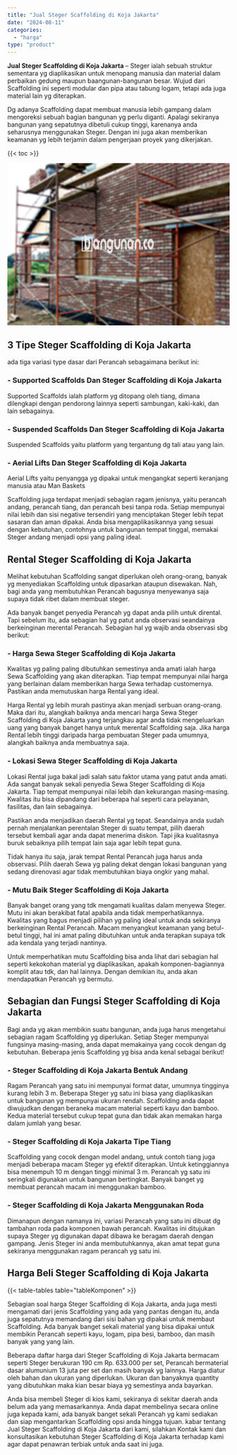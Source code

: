 ```yaml
---
title: "Jual Steger Scaffolding di Koja Jakarta"
date: "2024-08-11"
categories: 
  - "harga"
type: "product"
---
```


**Jual Steger Scaffolding di Koja Jakarta** – Steger ialah sebuah struktur sementara yg diaplikasikan untuk menopang manusia dan material dalam perbaikan gedung maupun baangunan-bangunan besar. Wujud dari Scaffolding ini seperti modular dan pipa atau tabung logam, tetapi ada juga material lain yg diterapkan.

Dg adanya Scaffolding dapat membuat manusia lebih gampang dalam mengoreksi sebuah bagian bangunan yg perlu diganti. Apalagi sekiranya bangunan yang sepatutnya dibetuli cukup tinggi, karenanya anda seharusnya menggunakan Steger. Dengan ini juga akan memberikan keamanan yg lebih terjamin dalam pengerjaan proyek yang dikerjakan.

{{< toc >}}

![Jual Steger Scaffolding di Koja Jakarta](/images/sewa-scaffolding-steger-20.png)

## 3 Tipe Steger Scaffolding di Koja Jakarta

ada tiga variasi type dasar dari Perancah sebagaimana berikut ini:

### \- Supported Scaffolds Dan Steger Scaffolding di Koja Jakarta

Supported Scaffolds ialah platform yg ditopang oleh tiang, dimana dilengkapi dengan pendorong lainnya seperti sambungan, kaki-kaki, dan lain sebagainya.

### \- Suspended Scaffolds Dan Steger Scaffolding di Koja Jakarta

Suspended Scaffolds yaitu platform yang tergantung dg tali atau yang lain.

### \- Aerial Lifts Dan Steger Scaffolding di Koja Jakarta

Aerial Lifts yaitu penyangga yg dipakai untuk mengangkat seperti keranjang manusia atau Man Baskets

Scaffolding juga terdapat menjadi sebagian ragam jenisnya, yaitu perancah andang, perancah tiang, dan perancah besi tanpa roda. Setiap mempunyai nilai lebih dan sisi negative tersendiri yang menciptakan Steger lebih tepat sasaran dan aman dipakai. Anda bisa mengaplikasikannya yang sesuai dengan kebutuhan, contohnya untuk bangunan tempat tinggal, memakai Steger andang menjadi opsi yang paling ideal.

## Rental Steger Scaffolding di Koja Jakarta

Melihat kebutuhan Scaffolding sangat diperlukan oleh orang-orang, banyak yg menyediakan Scaffolding untuk dipasarkan ataupun disewakan. Nah, bagi anda yang membutuhkan Perancah bagusnya menyewanya saja supaya tidak ribet dalam membuat steger.

Ada banyak banget penyedia Perancah yg dapat anda pilih untuk dirental. Tapi sebelum itu, ada sebagian hal yg patut anda observasi seandainya berkeinginan merental Perancah. Sebagian hal yg wajib anda observasi sbg berikut:

### \- Harga Sewa Steger Scaffolding di Koja Jakarta

Kwalitas yg paling paling dibutuhkan semestinya anda amati ialah harga Sewa Scaffolding yang akan diterapkan. Tiap tempat mempunyai nilai harga yang berlainan dalam memberikan harga Sewa terhadap customernya. Pastikan anda memutuskan harga Rental yang ideal.

Harga Rental yg lebih murah pastinya akan menjadi serbuan orang-orang. Maka dari itu, alangkah baiknya anda mencari harga Sewa Steger Scaffolding di Koja Jakarta yang terjangkau agar anda tidak mengeluarkan uang yang banyak banget hanya untuk merental Scaffolding saja. Jika harga Rental lebih tinggi daripada harga pembuatan Steger pada umumnya, alangkah baiknya anda membuatnya saja.

### \- Lokasi Sewa Steger Scaffolding di Koja Jakarta

Lokasi Rental juga bakal jadi salah satu faktor utama yang patut anda amati. Ada sangat banyak sekali penyedia Sewa Steger Scaffolding di Koja Jakarta. Tiap tempat mempunyai nilai lebih dan kekurangan masing-masing. Kwalitas itu bisa dipandang dari beberapa hal seperti cara pelayanan, fasilitas, dan lain sebagainya.

Pastikan anda menjadikan daerah Rental yg tepat. Seandainya anda sudah pernah menjalankan perentalan Steger di suatu tempat, pilih daerah tersebut kembali agar anda dapat menerima diskon. Tapi jika kualitasnya buruk sebaiknya pilih tempat lain saja agar lebih tepat guna.

Tidak hanya itu saja, jarak tempat Rental Perancah juga harus anda observasi. Pilih daerah Sewa yg paling dekat dengan lokasi bangunan yang sedang direnovasi agar tidak membutuhkan biaya ongkir yang mahal.

### \- Mutu Baik Steger Scaffolding di Koja Jakarta

Banyak banget orang yang tdk mengamati kualitas dalam menyewa Steger. Mutu ini akan berakibat fatal apabila anda tidak memperhatikannya. Kwalitas yang bagus menjadi pilihan yg paling ideal untuk anda sekiranya berkeinginan Rental Perancah. Macam menyangkut keamanan yang betul-betul tinggi, hal ini amat paling dibutuhkan untuk anda terapkan supaya tdk ada kendala yang terjadi nantinya.

Untuk memperhatikan mutu Scaffolding bisa anda lihat dari sebagian hal seperti kekokohan material yg diaplikasikan, apakah komponen-bagiannya komplit atau tdk, dan hal lainnya. Dengan demikian itu, anda akan mendapatkan Perancah yg bermutu.

## Sebagian dan Fungsi Steger Scaffolding di Koja Jakarta

Bagi anda yg akan membikin suatu bangunan, anda juga harus mengetahui sebagian ragam Scaffolding yg diperlukan. Setiap Steger mempunyai fungsinya masing-masing, anda dapat memakainya yang cocok dengan dg kebutuhan. Beberapa jenis Scaffolding yg bisa anda kenal sebagai berikut!

### \- Steger Scaffolding di Koja Jakarta Bentuk Andang

Ragam Perancah yang satu ini mempunyai format datar, umumnya tingginya kurang lebih 3 m. Beberapa Steger yg satu ini biasa yang diaplikasikan untuk bangunan yg mempunyai ukuran rendah. Scaffolding anda dapat diwujudkan dengan beraneka macam material seperti kayu dan bamboo. Kedua material tersebut cukup tepat guna dan tidak akan memakan harga dalam jumlah yang besar.

### \- Steger Scaffolding di Koja Jakarta Tipe Tiang

Scaffolding yang cocok dengan model andang, untuk contoh tiang juga menjadi beberapa macam Steger yg efektif diterapkan. Untuk ketinggiannya bisa menempuh 10 m dengan tinggi minimal 3 m. Perancah yg satu ini seringkali digunakan untuk bangunan bertingkat. Banyak banget yg membuat perancah macam ini menggunakan bamboo.

### \- Steger Scaffolding di Koja Jakarta Menggunakan Roda

Dimanapun dengan namanya ini, variasi Perancah yang satu ini dibuat dg tambahan roda pada komponen bawah perancah. Kwalitas ini ditujukan supaya Steger yg digunakan dapat dibawa ke beragam daerah dengan gampang. Jenis Steger ini anda membutuhkannya, akan amat tepat guna sekiranya menggunakan ragam perancah yg satu ini.

## Harga Beli Steger Scaffolding di Koja Jakarta

{{< table-tables table="tableKomponen" >}}

Sebagian soal harga Steger Scaffolding di Koja Jakarta, anda juga mesti mengamati dari jenis Scaffolding yang ada yang pantas dengan itu, anda juga sepatutnya memandang dari sisi bahan yg dipakai untuk membaut Scaffolding. Ada banyak banget sekali material yang bisa dipakai untuk membikin Perancah seperti kayu, logam, pipa besi, bamboo, dan masih banyak yang yang lain.

Beberapa daftar harga dari Steger Scaffolding di Koja Jakarta bermacam seperti Steger berukuran 190 cm Rp. 633.000 per set, Perancah bermaterial dasar alumunium 13 juta per set dan masih banyak yg lainnya. Harga diatur oleh bahan dan ukuran yang diperlukan. Ukuran dan banyaknya quantity yang dibutuhkan maka kian besar biaya yg semestinya anda bayarkan.

Anda bisa membeli Steger di kios kami, sekiranya di sekitar daerah anda belum ada yang memasarkannya. Anda dapat membelinya secara online juga kepada kami, ada banyak banget sekali Perancah yg kami sediakan dan siap mengantarkan Scaffolding opsi anda hingga tujuan. kabar tentang Jual Steger Scaffolding di Koja Jakarta dari kami, silahkan Kontak kami dan konsultasikan kebutuhan Steger Scaffolding di Koja Jakarta terhadap kami agar dapat penawran terbiak untuk anda saat ini juga.
